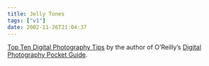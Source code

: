 ```yaml
---
title: Jelly Tones
tags: ["v1"]
date: 2002-11-26T21:04:37
---
```


[Top Ten Digital Photography Tips][1] by the author of O&#8217;Reilly&#8217;s [Digital Photography Pocket Guide][2].

[1]: http://www.macdevcenter.com/pub/a/mac/2002/10/22/digi_photo_tips.html "O'Reilly Network: Top Ten Digital Photography Tips"
[2]: http://www.amazon.co.uk/exec/obidos/ASIN/0596004540/ohsky "Amazon.co.uk: Digital Photography Pocket Guide"
